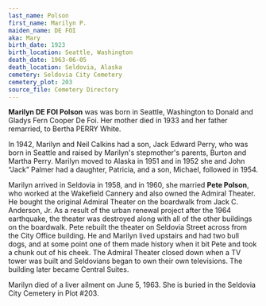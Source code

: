 ```yaml
---
last_name: Polson
first_name: Marilyn P.
maiden_name: DE FOI
aka: Mary
birth_date: 1923
birth_location: Seattle, Washington
death_date: 1963-06-05
death_location: Seldovia, Alaska
cemetery: Seldovia City Cemetery
cemetery_plot: 203
source_file: Cemetery Directory
---
```

**Marilyn DE FOI Polson** was was born in Seattle, Washington to Donald and Gladys Fern Cooper De Foi. Her mother died in 1933 and her father remarried, to Bertha PERRY White. 

In 1942, Marilyn and Neil Calkins had a son, Jack Edward Perry, who was born in Seattle and raised by Marilyn's stepmother's parents, Burton and Martha Perry. Marilyn moved to Alaska in 1951 and in 1952 she and John “Jack” Palmer had a daughter, Patricia, and a son, Michael, followed in 1954.

Marilyn arrived in Seldovia in 1958, and in 1960, she married **Pete Polson**, who worked at the Wakefield Cannery and also owned the Admiral Theater. He bought the original Admiral Theater on the boardwalk from Jack C. Anderson, Jr. As a result of the urban renewal project after the 1964 earthquake, the theater was destroyed along with all of the other buildings on the boardwalk. Pete rebuilt the theater on Seldovia Street across from the City Office building. He and Marilyn lived upstairs and had two bull dogs, and at some point one of them made history when it bit Pete and took a chunk out of his cheek. The Admiral Theater closed down when a TV tower was built and Seldovians began to own their own televisions. The building later became Central Suites.

Marilyn died of a liver ailment on June 5, 1963.  She is buried in the Seldovia City Cemetery in Plot #203. 
